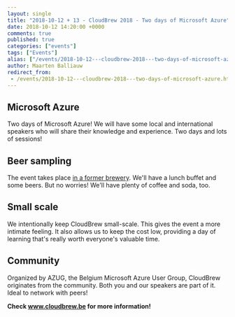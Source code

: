 ```yaml
---
layout: single
title: "2018-10-12 + 13 - CloudBrew 2018 - Two days of Microsoft Azure"
date: 2018-10-12 14:20:00 +0000
comments: true
published: true
categories: ["events"]
tags: ["Events"]
alias: ["/events/2018-10-12---cloudbrew-2018---two-days-of-microsoft-azure"]
author: Maarten Balliauw
redirect_from:
 - /events/2018-10-12---cloudbrew-2018---two-days-of-microsoft-azure.html
---
```


## Microsoft Azure
Two days of Microsoft Azure! We will have some local and international speakers who will share their knowledge and experience. Two days and lots of sessions!

## Beer sampling
The event takes place <a href="https://lamot-mechelen.be/">in a former brewery</a>. We'll have a lunch buffet and some beers. But no worries! We'll have plenty of coffee and soda, too.

## Small scale
We intentionally keep CloudBrew small-scale. This gives the event a more intimate feeling. It also allows us to keep the cost low, providing a day of learning that's really worth everyone's valuable time.

## Community

Organized by AZUG, the Belgium Microsoft Azure User Group, CloudBrew originates from the community. Both you and our speakers are part of it. Ideal to network with peers!

**Check <a href="https://www.cloudbrew.be">www.cloudbrew.be</a> for more information!**
